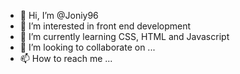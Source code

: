 - 👋 Hi, I’m @Joniy96
- 👀 I’m interested in front end development
- 🌱 I’m currently learning CSS, HTML and Javascript
- 💞️ I’m looking to collaborate on ...
- 📫 How to reach me ...

<!---
Joniy96/Joniy96 is a ✨ special ✨ repository because its `README.md` (this file) appears on your GitHub profile.
You can click the Preview link to take a look at your changes.
--->

